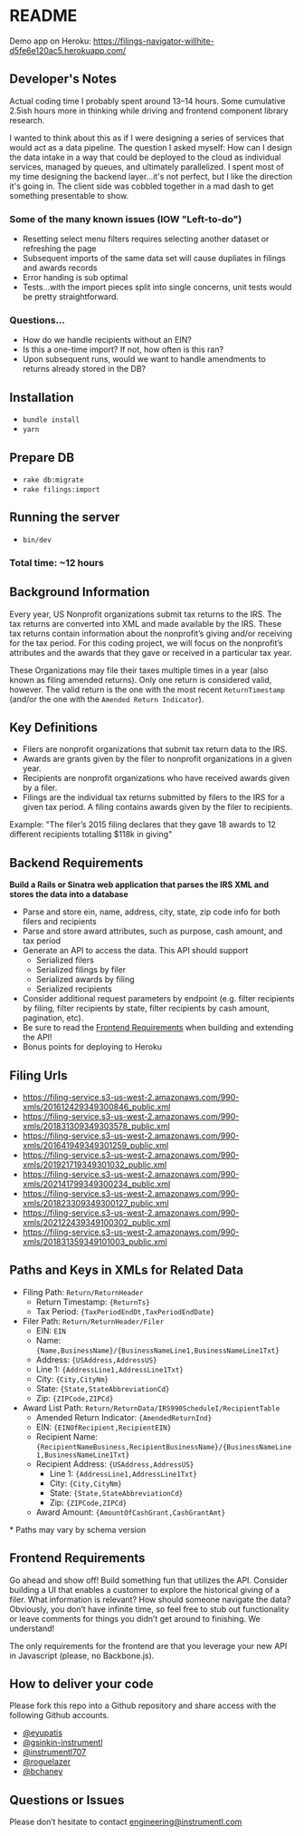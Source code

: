 # README

Demo app on Heroku: https://filings-navigator-willhite-d5fe6e120ac5.herokuapp.com/

## Developer's Notes

Actual coding time I probably spent around 13–14 hours. Some cumulative 2.5ish hours more in thinking while driving 
and frontend component library research.

I wanted to think about this as if I were designing a series of services that would act as a data pipeline.
The question I asked myself: How can I design the data intake in a way that could be deployed to the cloud
as individual services, managed by queues, and ultimately parallelized. I spent most of my time designing
the backend layer…it's not perfect, but I like the direction it's going in. The client side was cobbled
together in a mad dash to get something presentable to show.

### Some of the many known issues (IOW "Left-to-do")
- Resetting select menu filters requires selecting another dataset or refreshing the page
- Subsequent imports of the same data set will cause dupliates in filings and awards records
- Error handing is sub optimal
- Tests…with the import pieces split into single concerns, unit tests would be pretty straightforward.

### Questions...
  - How do we handle recipients without an EIN?
  - Is this a one-time import? If not, how often is this ran?
  - Upon subsequent runs, would we want to handle amendments to returns already stored in the DB?


## Installation

- `bundle install`
- `yarn`

## Prepare DB

- `rake db:migrate`
- `rake filings:import`

## Running the server

- `bin/dev`

### Total time: ~12 hours

## Background Information

Every year, US Nonprofit organizations submit tax returns to the IRS. The tax returns are converted into XML and made available by the IRS. These tax returns contain information about the nonprofit’s giving and/or receiving for the tax period. For this coding project, we will focus on the nonprofit’s attributes and the awards that they gave or received in a particular tax year.

These Organizations may file their taxes multiple times in a year (also known as filing amended returns). Only one return is considered valid, however. The valid return is the one with the most recent `ReturnTimestamp` (and/or the one with the `Amended Return Indicator`).

## Key Definitions

- Filers are nonprofit organizations that submit tax return data to the IRS.
- Awards are grants given by the filer to nonprofit organizations in a given year.
- Recipients are nonprofit organizations who have received awards given by a filer.
- Filings are the individual tax returns submitted by filers to the IRS for a given tax period. A filing contains awards given by the filer to recipients.

Example: "The filer’s 2015 filing declares that they gave 18 awards to 12 different recipients totalling $118k in giving"

## Backend Requirements

**Build a Rails or Sinatra web application that parses the IRS XML and stores the data into a database**

- Parse and store ein, name, address, city, state, zip code info for both filers and recipients
- Parse and store award attributes, such as purpose, cash amount, and tax period
- Generate an API to access the data. This API should support
  - Serialized filers
  - Serialized filings by filer
  - Serialized awards by filing
  - Serialized recipients
- Consider additional request parameters by endpoint (e.g. filter recipients by filing, filter recipients by state, filter recipients by cash amount, pagination, etc).
- Be sure to read the [Frontend Requirements](#frontend-requirements) when building and extending the API!
- Bonus points for deploying to Heroku

## Filing Urls

- https://filing-service.s3-us-west-2.amazonaws.com/990-xmls/201612429349300846_public.xml
- https://filing-service.s3-us-west-2.amazonaws.com/990-xmls/201831309349303578_public.xml
- https://filing-service.s3-us-west-2.amazonaws.com/990-xmls/201641949349301259_public.xml
- https://filing-service.s3-us-west-2.amazonaws.com/990-xmls/201921719349301032_public.xml
- https://filing-service.s3-us-west-2.amazonaws.com/990-xmls/202141799349300234_public.xml
- https://filing-service.s3-us-west-2.amazonaws.com/990-xmls/201823309349300127_public.xml
- https://filing-service.s3-us-west-2.amazonaws.com/990-xmls/202122439349100302_public.xml
- https://filing-service.s3-us-west-2.amazonaws.com/990-xmls/201831359349101003_public.xml

## Paths and Keys in XMLs for Related Data

- Filing Path: `Return/ReturnHeader`
  - Return Timestamp: `{ReturnTs}`
  - Tax Period: `{TaxPeriodEndDt,TaxPeriodEndDate}`
- Filer Path: `Return/ReturnHeader/Filer`
  - EIN: `EIN`
  - Name: `{Name,BusinessName}/{BusinessNameLine1,BusinessNameLine1Txt}`
  - Address: `{USAddress,AddressUS}`
  - Line 1: `{AddressLine1,AddressLine1Txt}`
  - City: `{City,CityNm}`
  - State: `{State,StateAbbreviationCd}`
  - Zip: `{ZIPCode,ZIPCd}`
- Award List Path: `Return/ReturnData/IRS990ScheduleI/RecipientTable`
  - Amended Return Indicator: `{AmendedReturnInd}`
  - EIN: `{EINOfRecipient,RecipientEIN}`
  - Recipient Name: `{RecipientNameBusiness,RecipientBusinessName}/{BusinessNameLine1,BusinessNameLine1Txt}`
  - Recipient Address: `{USAddress,AddressUS}`
    - Line 1: `{AddressLine1,AddressLine1Txt}`
    - City: `{City,CityNm}`
    - State: `{State,StateAbbreviationCd}`
    - Zip: `{ZIPCode,ZIPCd}`
  - Award Amount: `{AmountOfCashGrant,CashGrantAmt}`

\* Paths may vary by schema version

## Frontend Requirements

Go ahead and show off! Build something fun that utilizes the API. Consider building a UI that enables a customer to explore the historical giving of a filer. What information is relevant? How should someone navigate the data? Obviously, you don’t have infinite time, so feel free to stub out functionality or leave comments for things you didn’t get around to finishing. We understand!

The only requirements for the frontend are that you leverage your new API in Javascript (please, no Backbone.js).

## How to deliver your code

Please fork this repo into a Github repository and share access with the following Github accounts.

- [@eyupatis](https://github.com/eyupatis)
- [@gsinkin-instrumentl](https://github.com/gsinkin-instrumentl)
- [@instrumentl707](https://github.com/instrumentl707)
- [@roguelazer](https://github.com/roguelazer)
- [@bchaney](https://github.com/bchaney)

## Questions or Issues

Please don’t hesitate to contact engineering@instrumentl.com
